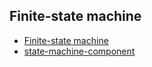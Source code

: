 ## Finite-state machine

- [Finite-state machine](https://en.wikipedia.org/wiki/Finite-state_machine)
- [state-machine-component](https://www.npmjs.com/package/state-machine-component)